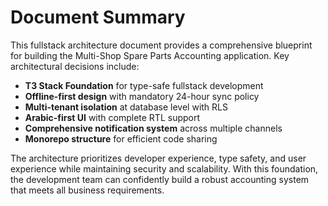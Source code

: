 # Document Summary

This fullstack architecture document provides a comprehensive blueprint for building the Multi-Shop Spare Parts Accounting application. Key architectural decisions include:

- **T3 Stack Foundation** for type-safe fullstack development
- **Offline-first design** with mandatory 24-hour sync policy
- **Multi-tenant isolation** at database level with RLS
- **Arabic-first UI** with complete RTL support
- **Comprehensive notification system** across multiple channels
- **Monorepo structure** for efficient code sharing

The architecture prioritizes developer experience, type safety, and user experience while maintaining security and scalability. With this foundation, the development team can confidently build a robust accounting system that meets all business requirements.